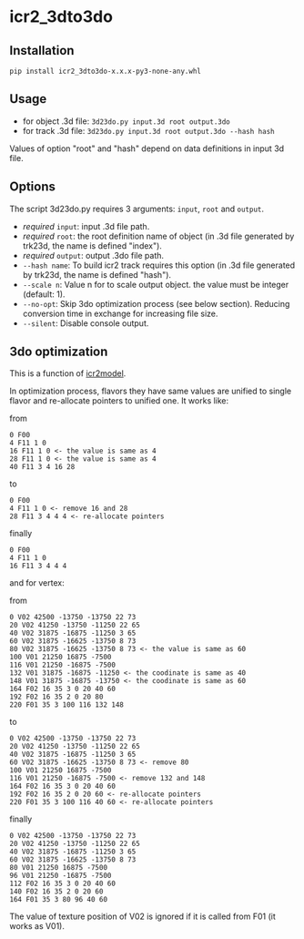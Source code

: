 # icr2_3dto3do

## Installation

```
pip install icr2_3dto3do-x.x.x-py3-none-any.whl
```

## Usage


* for object .3d file: `3d23do.py input.3d root output.3do`
* for track .3d file: `3d23do.py input.3d root output.3do --hash hash`

Values of option "root" and "hash" depend on data definitions in input 3d file.
    
## Options

The script 3d23do.py requires 3 arguments: `input`, `root` and `output`.
* *required* `input`:  input .3d file path.
* *required* `root`: the root definition name of object (in .3d file generated by trk23d, the name is defined "index").
* *required* `output`: output .3do file path.
* `--hash name`: To build icr2 track requires this option (in .3d file generated by trk23d, the name is defined "hash").
* `--scale n`: Value n for to scale output object. the value must be integer (default: 1).
* `--no-opt`: Skip 3do optimization process (see below section). Reducing conversion time in exchange for increasing file size.
* `--silent`: Disable console output.

## 3do optimization

This is a function of [icr2model](https://github.com/nooRok/icr2model).

In optimization process, flavors they have same values are unified to single flavor and 
re-allocate pointers to unified one. It works like:

from
```
0 F00
4 F11 1 0
16 F11 1 0 <- the value is same as 4
28 F11 1 0 <- the value is same as 4
40 F11 3 4 16 28
```
to
```
0 F00
4 F11 1 0 <- remove 16 and 28
28 F11 3 4 4 4 <- re-allocate pointers
```
finally
```
0 F00
4 F11 1 0
16 F11 3 4 4 4
```

and for vertex:

from
```
0 V02 42500 -13750 -13750 22 73
20 V02 41250 -13750 -11250 22 65
40 V02 31875 -16875 -11250 3 65
60 V02 31875 -16625 -13750 8 73
80 V02 31875 -16625 -13750 8 73 <- the value is same as 60
100 V01 21250 16875 -7500
116 V01 21250 -16875 -7500
132 V01 31875 -16875 -11250 <- the coodinate is same as 40
148 V01 31875 -16875 -13750 <- the coodinate is same as 60
164 F02 16 35 3 0 20 40 60
192 F02 16 35 2 0 20 80
220 F01 35 3 100 116 132 148
```
to
```
0 V02 42500 -13750 -13750 22 73
20 V02 41250 -13750 -11250 22 65
40 V02 31875 -16875 -11250 3 65
60 V02 31875 -16625 -13750 8 73 <- remove 80
100 V01 21250 16875 -7500
116 V01 21250 -16875 -7500 <- remove 132 and 148
164 F02 16 35 3 0 20 40 60
192 F02 16 35 2 0 20 60 <- re-allocate pointers
220 F01 35 3 100 116 40 60 <- re-allocate pointers
```
finally
```
0 V02 42500 -13750 -13750 22 73
20 V02 41250 -13750 -11250 22 65
40 V02 31875 -16875 -11250 3 65
60 V02 31875 -16625 -13750 8 73
80 V01 21250 16875 -7500
96 V01 21250 -16875 -7500
112 F02 16 35 3 0 20 40 60
140 F02 16 35 2 0 20 60
164 F01 35 3 80 96 40 60
```

The value of texture position of V02 is ignored if it is called from F01 (it works as V01). 